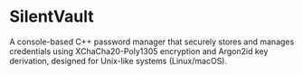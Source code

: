 # SilentVault
A console-based C++ password manager that securely stores and manages credentials using XChaCha20-Poly1305 encryption and Argon2id key derivation, designed for Unix-like systems (Linux/macOS).
